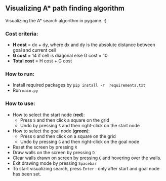 ## Visualizing A* path finding algorithm
Visualizing the A* search algorithm in pygame. :)

### Cost criteria:
- **H cost** = dx + dy, where dx and dy is the absolute 
  distance between goal and current cell
- **G cost** = 14 if cell is diagonal else G cost = 10
- **Total cost** = H cost + G cost



### How to run:
- Install required packages by `pip install -r 
  requirements.txt`
- Run `main.py`

### How to use:  
- How to select the start node (**red**):
  - Press `S` and then click a square on the grid
  - Undo by pressing `S` and then right-click on the 
    start node
- How to select the goal node (**green**):
  - Press `G` and then click on a square on the grid
  - Undo by pressing `G` and then right-click on the 
    goal node
- Reset the screen by pressing `R`
- Draw walls on the screen by pressing `D`
- Clear walls drawn on screen by pressing `C` and 
  hovering over the walls.
- Exit drawing mode by pressing `Spacebar`
- To start visualizing search, press `Enter` : only 
  after start and goal node has been set.
